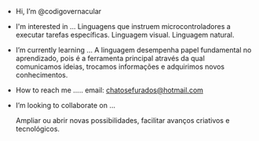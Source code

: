 -  Hi, I’m @codigovernacular
  
-  I'm interested in ...
   Linguagens que instruem microcontroladores a executar tarefas específicas. Linguagem visual. Linguagem natural.
- I’m currently learning ...
  A linguagem desempenha papel fundamental no aprendizado, pois é a ferramenta principal através da qual comunicamos ideias, trocamos informações e adquirimos novos conhecimentos.

- How to reach me .....
  email: chatosefurados@hotmail.com

-  I’m looking to collaborate on ...

   Ampliar ou abrir novas possibilidades, facilitar avanços criativos e tecnológicos.


<!---
codigovernacular/codigovernacular is a ✨ special ✨ repository because its `README.md` (this file) appears on your GitHub profile.
You can click the Preview link to take a look at your changes.
--->

